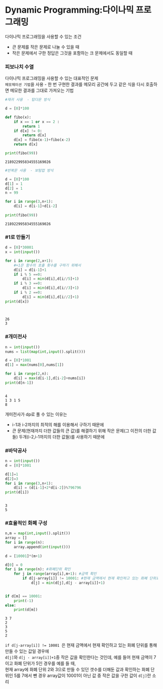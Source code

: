 # Dynamic Programming:다이나믹 프로그래밍

다이나믹 프로그래밍을 사용할 수 있는 조건
- 큰 문제를 작은 문제로 나눌 수 있을 때 
- 작은 문제에서 구한 정답은 그것을 포함하는 크 문제에서도 동일할 때 

### 피보나치 수열 
다이나믹 프로그래밍을 사용할 수 있는 대표적인 문제  
``메모제이션 기법``을 사용 - 한 번 구현한 결과를 메모리 공간에 두고 같은 식을 다시 호출하면 메모한 결과를 그대로 가져오는 기법  


```python
#재귀 사용  - 탑다운 방식

d = [0]*100

def fibo(x):
    if x == 1 or x == 2 :
        return 1
    if d[x] != 0:
        return d[x]
    d[x] = fibo(x-1)+fibo(x-2)
    return d[x]

print(fibo(99))
```

    218922995834555169026
    


```python
#반복문 사용  - 보텀업 방식

d = [0]*100
d[1] = 1
d[2] = 1
n = 99

for i in range(3,n+1):
    d[i] = d[i-1]+d[i-2]
    
print(fibo(99))
```

    218922995834555169026
    

### #1로 만들기 


```python
d = [0]*30001
x = int(input())

for i in range(2,x+1):
    #+1은 함수의 호출 횟수를 구하기 위해서 
    d[i] = d[i-1]+1
    if i % 5 ==0:
        d[i] = min(d[i],d[i//5]+1)
    if i % 3 ==0:
        d[i] = min(d[i],d[i//3]+1)
    if i % 2 ==0:
        d[i] = min(d[i],d[i//2]+1)
print(d[x])
    
    
```

    26
    3
    

### #개미전사


```python
n = int(input())
nums = list(map(int,input().split()))

d = [0]*1001
d[1] = max(nums[0],nums[1])

for i in range(2,n):
    d[i] = max(d[i-1],d[i-2]+nums[i])
print(d[n-1])
    

```

    4
    1 3 1 5
    8
    

개미전사가 dp로 풀 수 있는 이유는 
- i-1과 i-2까지의 최적의 해를 이용해서 구하기 때문에 
- 큰 문제(현재까지 더한 값들의 큰 값)를 해결하기 위해 작은 문제(그 이전의 더한 값들) 두개(i-2,i-1까지의 더한 값들)를 사용하기 때문에 

### #바닥공사 


```python
n = int(input())
d = [0]*1001

d[1]=1
d[2]=3
for i in range(3,n+1):
    d[i] = (d[i-1]+2*d[i-2])%796796
print(d[i])
    
```

    3
    5
    

### #효율적인 화폐 구성


```python
n,m = map(int,input().split())
array = []
for i in range(n):
    array.append(int(input()))
    
d = [10001]*(m+1)

d[0] = 0
for i in range(n): #화폐단위 확인
    for j in range(array[i],m+1): #금액 확인 
        if d[j-array[i]] != 10001: #현재 금액에서 현재 확인하고 있는 화폐 단위로 값을 만들 수 있는 경우
            d[j] = min(d[j],d[j - array[i]]+1)

            
if d[m] == 10001:
    print(-1)
else:
    print(d[m])
```

    3 7
    2
    3
    5
    2
    

`if d[j-array[i]] != 10001 `은 현재 금액에서 현재 확인하고 있는 화폐 단위를 통해 만들 수 있는 값일 경우에  
`d[j]`와 `d[j - array[i]]+1`중 작은 값을 확인한다는 것인데, 예를 들어 현재 금액이 7이고 화폐 단위가 5인 경우를 예를 들 때,  
현재 array에 화폐 단위 2와 3으로 만들 수 있던 갯수를 더해둔 값과 확인하는 화폐 단위인 5를 7에서 뺀 경우 array값이 10001이 아닌 값 중 작은 값을 구한 값이 `d[j]`란 소리 
